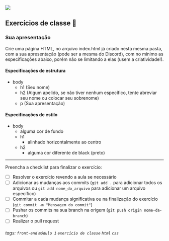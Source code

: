 ![](https://i.imgur.com/xG74tOh.png)

## Exercícios de classe 🏫

### Sua apresentação

Crie uma página HTML, no arquivo index.html já criado nesta mesma pasta, com a sua apresentação (pode ser a mesma do Discord), com no mínimo as especificações abaixo, porém não se limitando a elas (usem a criatividade!).

#### Especificações de estrutura

- body
  - h1 (Seu nome)
  - h2 (Algum apelido, se não tiver nenhum específico, tente abreviar seu nome ou colocar seu sobrenome)
  - p (Sua apresentação)


#### Especificações de estilo
- body
  - alguma cor de fundo
  - h1
    - alinhado horizontalmente ao centro
  - h2
    - alguma cor diferente de black (preto)

---

Preencha a checklist para finalizar o exercício:

- [ ] Resolver o exercício revendo a aula se necessário
- [ ] Adicionar as mudanças aos commits (`git add .` para adicionar todos os arquivos ou `git add nome_do_arquivo` para adicionar um arquivo específico)
- [ ] Commitar a cada mudança significativa ou na finalização do exercício (`git commit -m "Mensagem do commit"`)
- [ ] Pushar os commits na sua branch na origem (`git push origin nome-da-branch`)
- [ ] Realizar o pull request

###### tags: `front-end` `módulo 1` `exercício de classe` `html` `css`
